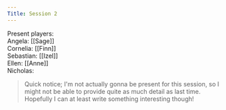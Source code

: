 ```yaml
---
Title: Session 2
---
```

Present players:<br>  Angela: [[Sage]]<br>  Cornelia: [[Finn]]<br>  Sebastian: [[Izel]]<br>  Ellen: [[Anne]]<br>  Nicholas:

> Quick notice;
> I'm not actually gonna be present for this session, so I might not be able to provide quite as much detail as last time. Hopefully I can at least write something interesting though!